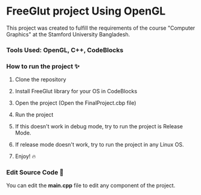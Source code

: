 # FreeGlut project Using OpenGL

This project was created to fulfill the requirements of the course "Computer Graphics" at the Stamford University Bangladesh.

### Tools Used: OpenGL, C++, CodeBlocks

### How to run the project ✨

1. Clone the repository

2. Install FreeGlut library for your OS in CodeBlocks

3. Open the project (Open the FinalProject.cbp file)

4. Run the project

5. If this doesn't work in debug mode, try to run the project is Release Mode.

6. If release mode doesn't work, try to run the project in any Linux OS.

7. Enjoy! 🔥

### Edit Source Code 📝

You can edit the **main.cpp** file to edit any component of the project.
